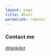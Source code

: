 ```yaml
---
layout: page
title: About
permalink: /about/
---
```



### Contact me

[@tankdot](https://twitter.com/tankdot)
